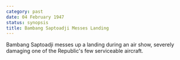 ```yaml
---
category: past
date: 04 February 1947
status: synopsis
title: Bambang Saptoadji Messes Landing
---
```


Bambang Saptoadji messes up a landing during an air
show, severely damaging one of the Republic's few serviceable aircraft.
